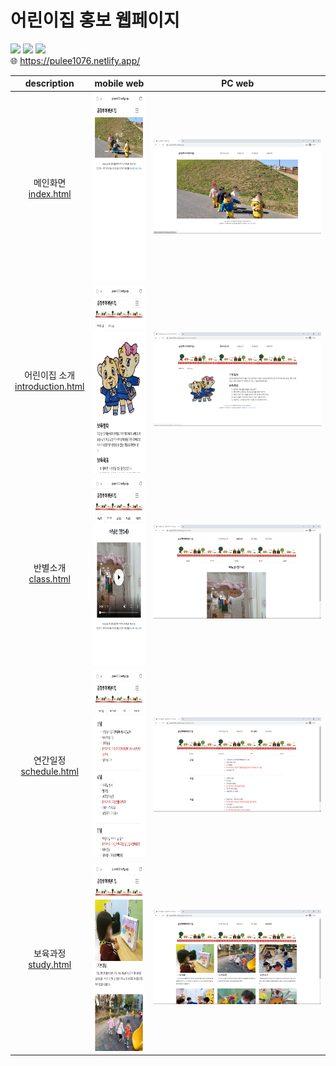 # 어린이집 홍보 웹페이지
![](https://img.shields.io/badge/HTML5-E34F26?style=flat-square&logo=html5&logoColor=white)
![](https://img.shields.io/badge/CSS3-1572B6?style=flat-square&logo=css3&logoColor=white)
![](https://img.shields.io/badge/Bootstrap-7952B3?style=flat-square&logo=bootstrap&logoColor=white)
<br/>
:globe_with_meridians: https://pulee1076.netlify.app/

|description|mobile web|PC web|
|:---:|:---:|:---:|
|메인화면<br>[index.html](index.html)|<img src="readmeImg/mobile1.jpg" width="200" height="300">|![](readmeImg/pc1.png)|
|어린이집 소개<br>[introduction.html](introduction.html)|<img src="readmeImg/mobile2.jpg" width="200" height="300">|![](readmeImg/pc2.png)|
|반별소개<br>[class.html](class.html)|<img src="readmeImg/mobile3.jpg" width="200" height="300">|![](readmeImg/pc3.png)|
|연간일정<br>[schedule.html](schedule.html)|<img src="readmeImg/mobile4.jpg" width="200" height="300">|![](readmeImg/pc4.png)|
|보육과정<br>[study.html](study.html)|<img src="readmeImg/mobile5.jpg" width="200" height="300">|![](readmeImg/pc5.png)|
